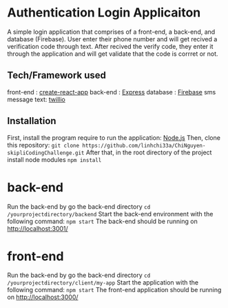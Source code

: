 # Authentication Login Applicaiton
A simple login application that comprises of a front-end, a back-end, and database (Firebase).
User enter their phone number and will get recived a verification code through text.
After recived the verify code, they enter it through the application and will get validate that the code is corrret or not.
## Tech/Framework used
front-end : [create-react-app](https://github.com/facebook/create-react-app)
back-end : [Express](https://www.npmjs.com/package/express)
database : [Firebase](https://firebase.google.com)
sms message text: [twillio](https://www.twilio.com)
## Installation
First, install the program require to run the application:
[Node.js](https://nodejs.org/en/download/)
Then, clone this repository:
`git clone https://github.com/linhchi33a/ChiNguyen-skipliCodingChallenge.git`
After that, in the root directory of the project install node modules 
`npm install`
# back-end
Run the back-end by go the back-end directory
`cd /yourprojectdirectory/backend`
Start the back-end environment with the following command:
`npm start`
The back-end should be running on [http://localhost:3001/](http://localhost:3001/)
# front-end
Run the back-end by go the back-end directory
`cd /yourprojectdirectory/client/my-app`
Start the application with the following command:
`npm start`
The front-end application should be running on [http://localhost:3000/](http://localhost:3000/)
